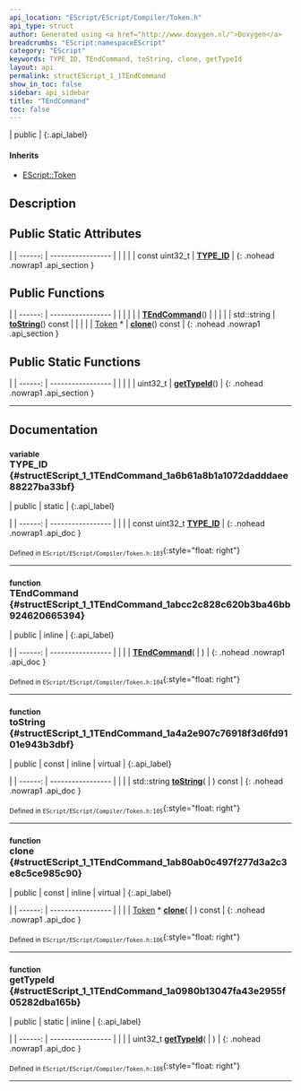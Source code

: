 ```yaml
---
api_location: "EScript/EScript/Compiler/Token.h"
api_type: struct
author: Generated using <a href="http://www.doxygen.nl/">Doxygen</a>
breadcrumbs: "EScript:namespaceEScript"
category: "EScript"
keywords: TYPE_ID, TEndCommand, toString, clone, getTypeId
layout: api
permalink: structEScript_1_1TEndCommand
show_in_toc: false
sidebar: api_sidebar
title: "TEndCommand"
toc: false
---
```


| public |
{:.api_label}

#### Inherits

* [EScript::Token](classEScript_1_1Token)


## Description





## Public Static Attributes

|
| ------: | ----------------- |
|  | |
| const uint32_t | **[TYPE_ID](#structEScript_1_1TEndCommand_1a6b61a8b1a1072dadddaee88227ba33bf)**  |
{: .nohead .nowrap1 .api_section }


## Public Functions

|
| ------: | ----------------- |
|  | |
|  | **[TEndCommand](#structEScript_1_1TEndCommand_1abcc2c828c620b3ba46bb924620665394)**() |
|  | |
| std::string | **[toString](#structEScript_1_1TEndCommand_1a4a2e907c76918f3d6fd9101e943b3dbf)**() const |
|  | |
| [Token](classEScript_1_1Token) * | **[clone](#structEScript_1_1TEndCommand_1ab80ab0c497f277d3a2c3e8c5ce985c90)**() const |
{: .nohead .nowrap1 .api_section }


## Public Static Functions

|
| ------: | ----------------- |
|  | |
| uint32_t | **[getTypeId](#structEScript_1_1TEndCommand_1a0980b13047fa43e2955f05282dba165b)**() |
{: .nohead .nowrap1 .api_section }


-------------------------------------------------------------------

## Documentation

### <small>variable</small><br/> TYPE_ID {#structEScript_1_1TEndCommand_1a6b61a8b1a1072dadddaee88227ba33bf}

| public | static |
{:.api_label}

|
| ------: | ----------------- |
|  |
| const uint32_t **[TYPE_ID](#structEScript_1_1TEndCommand_1a6b61a8b1a1072dadddaee88227ba33bf)**  |
{: .nohead .nowrap1 .api_doc }





<sub>Defined in `EScript/EScript/Compiler/Token.h:103`</sub>{:style="float: right"}

-------------------------------------------------------------------

### <small>function</small><br/> TEndCommand {#structEScript_1_1TEndCommand_1abcc2c828c620b3ba46bb924620665394}

| public | inline |
{:.api_label}

|
| ------: | ----------------- |
|  |
|  **[TEndCommand](#structEScript_1_1TEndCommand_1abcc2c828c620b3ba46bb924620665394)**( |  ) |
{: .nohead .nowrap1 .api_doc }





<sub>Defined in `EScript/EScript/Compiler/Token.h:104`</sub>{:style="float: right"}

-------------------------------------------------------------------

### <small>function</small><br/> toString {#structEScript_1_1TEndCommand_1a4a2e907c76918f3d6fd9101e943b3dbf}

| public | const | inline | virtual |
{:.api_label}

|
| ------: | ----------------- |
|  |
| std::string **[toString](#structEScript_1_1TEndCommand_1a4a2e907c76918f3d6fd9101e943b3dbf)**( |  ) const |
{: .nohead .nowrap1 .api_doc }





<sub>Defined in `EScript/EScript/Compiler/Token.h:105`</sub>{:style="float: right"}

-------------------------------------------------------------------

### <small>function</small><br/> clone {#structEScript_1_1TEndCommand_1ab80ab0c497f277d3a2c3e8c5ce985c90}

| public | const | inline | virtual |
{:.api_label}

|
| ------: | ----------------- |
|  |
| [Token](classEScript_1_1Token) * **[clone](#structEScript_1_1TEndCommand_1ab80ab0c497f277d3a2c3e8c5ce985c90)**( |  ) const |
{: .nohead .nowrap1 .api_doc }





<sub>Defined in `EScript/EScript/Compiler/Token.h:106`</sub>{:style="float: right"}

-------------------------------------------------------------------

### <small>function</small><br/> getTypeId {#structEScript_1_1TEndCommand_1a0980b13047fa43e2955f05282dba165b}

| public | static | inline |
{:.api_label}

|
| ------: | ----------------- |
|  |
| uint32_t **[getTypeId](#structEScript_1_1TEndCommand_1a0980b13047fa43e2955f05282dba165b)**( |  ) |
{: .nohead .nowrap1 .api_doc }





<sub>Defined in `EScript/EScript/Compiler/Token.h:108`</sub>{:style="float: right"}

-------------------------------------------------------------------

